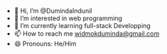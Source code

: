 - 👋 Hi, I’m @DumindaIndunil
- 👀 I’m interested in web programming
- 🌱 I’m currently learning full-stack Developping
- 📫 How to reach me widmokduminda@gmail.com
- 😄 Pronouns: He/Him
  

<!---
DumindaIndunil/DumindaIndunil is a ✨ special ✨ repository because its `README.md` (this file) appears on your GitHub profile.
You can click the Preview link to take a look at your changes.
--->
